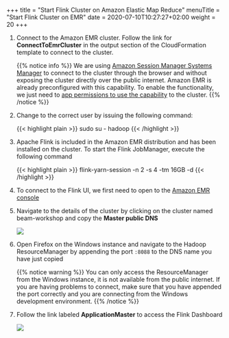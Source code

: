 +++
title = "Start Flink Cluster on Amazon Elastic Map Reduce"
menuTitle = "Start Flink Cluster on EMR"
date = 2020-07-10T10:27:27+02:00
weight = 20
+++

1. Connect to the Amazon EMR cluster. Follow the link for **ConnectToEmrCluster** in the output section of the CloudFormation template to connect to the cluster.

	{{% notice info %}}
We are using [Amazon Session Manager Systems Manager](https://docs.aws.amazon.com/systems-manager/latest/userguide/session-manager.html) to connect to the cluster through the browser and without exposing the cluster directly over the public internet. Amazon EMR is already preconfigured with this capability. To enable the functionality, we just need to [app permissions to use the capability](https://docs.aws.amazon.com/systems-manager/latest/userguide/getting-started-add-permissions-to-existing-profile.html) to the cluster.
{{% /notice %}}

2. Change to the correct user by issuing the following command:

	{{< highlight plain >}}
sudo su - hadoop
{{< /highlight >}}

1. Apache Flink is included in the Amazon EMR distribution and has been installed on the cluster. To start the Flink JobManager, execute the following command

	{{< highlight plain >}}
flink-yarn-session -n 2 -s 4 -tm 16GB -d
{{< /highlight >}}

1. To connect to the Flink UI, we first need to open to the [Amazon EMR console](https://console.aws.amazon.com/elasticmapreduce)

1. Navigate to the details of the cluster by clicking on the cluster named beam-workshop and copy the **Master public DNS**

	![](/images/beam-on-kda/emr-copy-dns-name.png)

1. Open Firefox on the Windows instance and navigate to the Hadoop ResourceManager by appending the port `:8088` to the DNS name you have just copied

	{{% notice warning %}}
You can only access the ResourceManager from the Windows instance, it is not available from the public internet. If you are having problems to connect, make sure that you have appended the port correctly and you are connecting from the Windows development environment.
{{% /notice %}}

1. Follow the link labeled **ApplicationMaster** to access the Flink Dashboard

	![](/images/beam-on-kda/emr-resource-manager-application.png)
